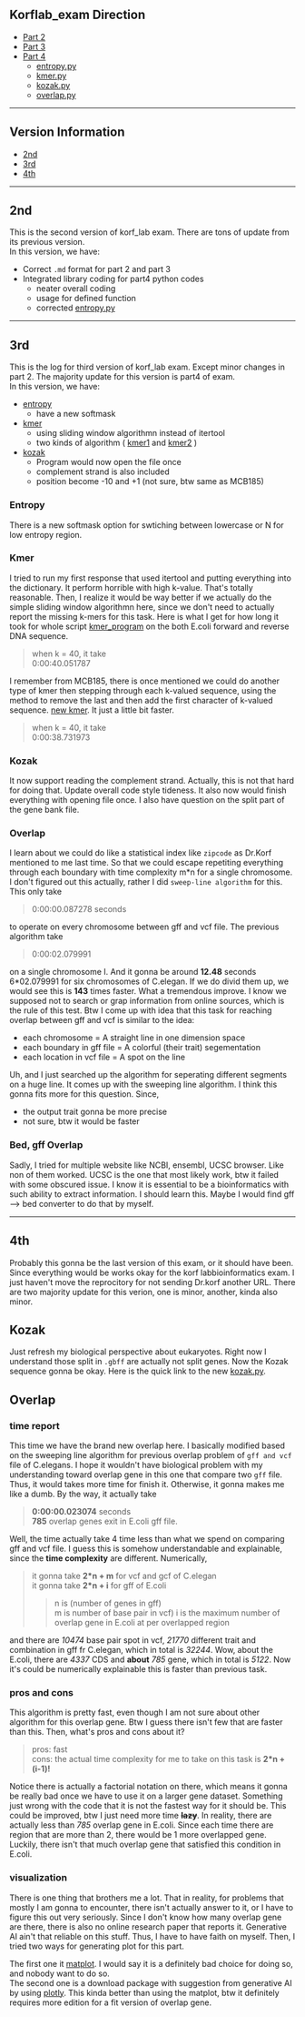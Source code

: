 ## Korflab_exam Direction ##


+ [Part 2](part2_part3.md)
+ [Part 3](part2_part3.md)
+ [Part 4]()
    + [entropy.py](part4_entropy.py)
    + [kmer.py](part4_kmer.py)
    + [kozak.py](part4_kozak.py)
    + [overlap.py](part4_overlap.py)
    
----------------------------------------------------------------------------------------------------

## Version Information ##

+ [2nd](#2nd)
+ [3rd](#3rd)
+ [4th](#4th)

------------------------------------------------------------------------------

## 2nd ##

This is the second version of korf_lab exam. There are tons of update from its previous version.  
In this version, we have:  

+ Correct `.md` format for part 2 and part 3  
+ Integrated library coding for part4 python codes
    - neater overall coding
    - usage for defined function
    - corrected [entropy.py](part4_entropy.py)

------------------------------------------------------------------------------

## 3rd ##

This is the log for third version of korf_lab exam. Except minor changes in part 2. The majority update for this version is part4 of exam.  
In this version, we have:

+ [entropy](part4_entropy.py) 
    + have a new softmask
+ [kmer](part4_kmer.py)
    + using sliding window algorithmn instead of itertool
    + two kinds of algorithm ( [kmer1](part4_kmer.py) and [kmer2](part4_kmer_reallyfaster.py) )
+ [kozak](part4_kozak.py)
    + Program would now open the file once
    + complement strand is also included
    + position become -10 and +1 (not sure, btw same as MCB185)
    
### Entropy ###

There is a new softmask option for swtiching between lowercase or N for low entropy region.

### Kmer ###

I tried to run my first response that used itertool and putting everything into the dictionary. It perform horrible with high k-value. That's totally reasonable. Then, I realize it would be way better if we actually do the simple sliding window algorithmn here, since we don't need to actually report the missing k-mers for this task. Here is what I get for how long it took for whole script [kmer_program](part4_kmer.py) on the both E.coli forward and reverse DNA sequence.

> when k = 40, it take  
0:00:40.051787  

I remember from MCB185, there is once mentioned we could do another type of kmer then stepping through each k-valued sequence, using the method to remove the last and then add the first character of k-valued sequence. [new kmer](part4_kmer_reallyfaster.py). It just a little bit faster.

> when k = 40, it take   
0:00:38.731973

### Kozak ###

It now support reading the complement strand. Actually, this is not that hard for doing that. Update overall code style tideness. It also now would finish everything with opening file once. I also have question on the split part of the gene bank file.

### Overlap ###

I learn about we could do like a statistical index like `zipcode` as Dr.Korf mentioned to me last time. So that we could escape repetiting everything through each boundary with time complexity m*n for a single chromosome. I don't figured out this actually, rather I did `sweep-line algorithm` for this. This only take 

>0:00:00.087278 seconds

to operate on every chromosome between gff and vcf file. The previous algorithm take 

>0:00:02.079991 

on a single chromosome I. And it gonna be around **12.48** seconds 6*02.079991 for six chromosomes of C.elegan. If we do divid them up, we would see this is **143** times faster. What a tremendous improve. I know we supposed not to search or grap information from online sources, which is the rule of this test. Btw I come up with idea that this task for reaching overlap between gff and vcf is similar to the idea:

+ each chromosome = A straight line in one dimension space 
+ each boundary in gff file = A colorful (their trait) segementation 
+ each location in vcf file = A spot on the line

Uh, and I just searched up the algorithm for seperating different segments on a huge line. It comes up with the sweeping line algorithm. I think this gonna fits more for this question. Since,

+ the output trait gonna be more precise
+ not sure, btw it would be faster

### Bed, gff Overlap ###

Sadly, I tried for multiple website like NCBI, ensembl, UCSC browser. Like non of them worked. UCSC is the one that most likely work, btw it failed with some obscured issue. I know it is essential to be a bioinformatics with such ability to extract information. I should learn this. Maybe I would find gff --> bed converter to do that by myself.

------------------------------------------------------------------------------

## 4th ##
Probably this gonna be the last version of this exam, or it should have been. Since everything would be works okay for the korf labbioinformatics exam. I just haven't move the reprocitory for not sending Dr.korf another URL. There are two majority update for this verion, one is minor, another, kinda also minor.  

## Kozak ##
Just refresh my biological perspective about eukaryotes. Right now I understand those split in `.gbff` are actually not split genes. Now the Kozak sequence gonna be okay. Here is the quick link to the new [kozak.py](part4_kozak.py).

## Overlap ##

### time report ###

This time we have the brand new overlap here. I basically modified based on the sweeping line algorithm for previous overlap problem of `gff and vcf` file of C.elegans. I hope it wouldn't have biological problem with my understanding toward overlap gene in this one that compare two `gff` file. Thus, it would takes more time for finish it. Otherwise, it gonna makes me like a dumb. By the way, it actually take 

> __0:00:00.023074__ seconds  
__785__ overlap genes exit in E.coli gff file.  

Well, the time actually take 4 time less than what we spend on comparing gff and vcf file. I guess this is somehow understandable and explainable, since the __time complexity__ are different. Numerically, 

> it gonna take __2*n + m__ for vcf and gcf of C.elegan  
> it gonna take __2*n + i__ for gff of E.coli  
>> n is (number of genes in gff)  
>> m is number of base pair in vcf)
>> i is the maximum number of overlap gene in E.coli at per overlapped region

and there are _10474_ base pair spot in vcf, _21770_ different trait and combination in gff fr C.elegan, which in total is _32244_. Wow, about the E.coli, there are _4337_ CDS and __about__ _785_ gene, which in total is _5122_. Now it's could be numerically explainable this is faster than previous task. 

### pros and cons ###
This algorithm is pretty fast, even though I am not sure about other algorithm for this overlap gene. Btw I guess there isn't few that are faster than this. Then, what's pros and cons about it?

>pros: fast  
>cons: the actual time complexity for me to take on this task is __2*n + (i-1)!__  

Notice there is actually a factorial notation on there, which means it gonna be really bad once we have to use it on a larger gene dataset. Something just wrong with the code that it is not the fastest way for it should be. This could be improved, btw I just need more time __~~lazy~~__. In reality, there are actually less than _785_ overlap gene in E.coli. Since each time there are region that are more than 2, there would be 1 more overlapped gene. Luckily, there isn't that much overlap gene that satisfied this condition in E.coli.

### visualization ###
There is one thing that brothers me a lot. That in reality, for problems that mostly I am gonna to encounter, there isn't actually answer to it, or I have to figure this out very seriously. Since I don't know how many overlap gene are there, there is also no online research paper that reports it. Generative AI ain't that reliable on this stuff. Thus, I have to have faith on myself. Then, I tried two ways for generating plot for this part. 

The first one it [matplot](overlap_visualize1.py). I would say it is a definitely bad choice for doing so, and nobody want to do so.   
The second one is a download package with suggestion from generative AI by using [plotly](overlap_visualize2.py). This kinda better than using the matplot, btw it definitely requires more edition for a fit version of overlap gene. 
